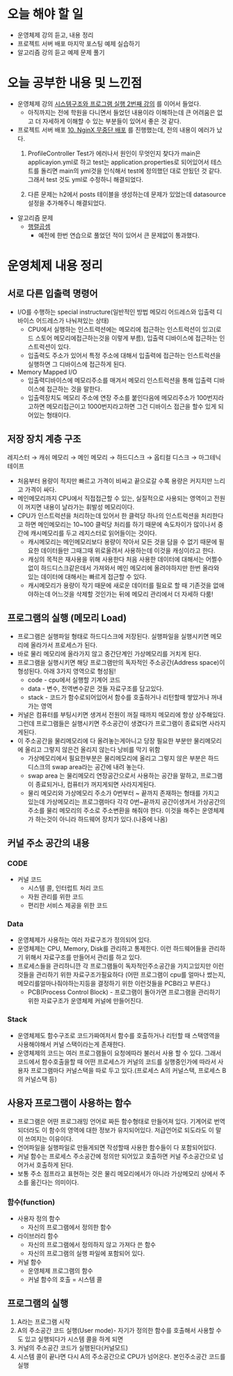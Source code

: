 # 오늘 해야 할 일
* 운영체제 강의 듣고, 내용 정리
* 프로젝트 서버 배포 마지막 포스팅 예제 실습하기
* 알고리즘 강의 듣고 예제 문제 풀기

# 오늘 공부한 내용 및 느낀점
* 운영체제 강의 [시스템구조와 프로그램 실행 2번째 강의](https://core.ewha.ac.kr/publicview/C0101020140314151238067290?vmode=f) 를 이어서 들었다.
    * 아직까지는 전에 학원을 다니면서 들었던 내용이라 이해하는데 큰 어려움은 없고
    더 자세하게 이해할 수 있는 부분들이 있어서 좋은 것 같다.
* 프로젝트 서버 배포 [10. NginX 무중단 배포](https://velog.io/@swchoi0329/NGINX-%EB%AC%B4%EC%A4%91%EB%8B%A8-%EB%B0%B0%ED%8F%AC) 를 진행했는데, 전의 내용이 에러가 났다.
    1. ProfileController Test가 에러나서 원인이 무엇인지 찾다가 main은 applicayion.yml로 하고 test는 application.properties로 되어있어서
    테스트를 돌리면 main의 yml것을 인식해서 test에 정의했던 대로 안됬던 것 같다. 그래서 test 것도 yml로 수정하니 해결되었다.
    
    2. 다른 문제는 h2에서 posts 테이블을 생성하는데 문제가 있었는데 datasource 설정을 추가해주니 해결되었다.
* 알고리즘 문제
    * [행렬곱셈](https://www.acmicpc.net/problem/2740)
        * 예전에 한번 연습으로 풀었던 적이 있어서 큰 문제없이 통과했다.
     
# 운영체제 내용 정리
## 서로 다른 입출력 명령어

- I/O를 수행하는 special instructure(일반적인 방법 메모리 어드레스와 입출력 디바이스 어드레스가 나눠져있는 상태)
    - CPU에서 실행하는 인스트력션에는 메모리에 접근하는 인스트럭션이 있고(로드 스토어 메모리에접근하는것을 이렇게 부름), 입출력 디바이스에 접근하는 인스트럭션이 있다.
    - 입출력도 주소가 있어서 특정 주소에 대해서  입출력에 접근하는 인스트럭션을 실행하면 그 디바이스에 접근하게 된다.
- Memory Mapped I/O
    - 입출력디바이스에 메모리주소를 매겨서 메모리 인스트럭션을 통해 입출력 디바이스에 접근하는 것을 말한다.
    - 입출력장치도 메모리 주소에 연장 주소를 붙인다음에 메모리주소가 100번지라고하면 메모리접근이고 1000번지라고하면 그건 디바이스 접근을 할수 있게 되어있는 형태이다.

## 저장 장치 계층 구조

레지스터 → 캐쉬 메모리 → 메인 메모리 → 하드디스크 → 옵티컬 디스크 → 마그테닉 테이프

- 처음부터 용량이 적지만 빠르고 가격이 비싸고 끝으로갈 수록 용량은 커지지만 느리고 가격이 싸다.
- 메인메모리까지 CPU에서 직접접근할 수 있는, 실질적으로 사용되는 영역이고 전원이 꺼지면 내용이 날라가는 휘발성 메모리이다.
- CPU가 인스트럭션을 처리하는데 있어서 한 클럭당 하나의 인스트럭션을 처리한다고 하면 메인메모리는 10~100 클럭당 처리를 하기 때문에 속도차이가 많이나서 중간에 캐시메모리를 두고 레지스터로 읽어들이는 것이다.
    - 캐시메모리는 메인메모리보다 용량이 작아서 모든 것을 담을 수 없기 때문에 필요한 데이터들만 그때그때 위로올려서 사용하는데 이것을 캐싱이라고 한다.
    - 캐싱의 목적은 재사용을 위해 사용한다 처음 사용한 데이터에 대해서는 어쩔수없이 하드디스크같은데서 가져와서 메인 메모리에 올려야하지만 한번 올라와 있는 데이터에 대해서는 빠르게 접근할 수 있다.
    - 캐시메모리가 용량이 작기 때문에 새로운 데이터를 필요로 할 때  기존것을 없애야하는데 어느것을 삭제할 것인가는 뒤에 메모리 관리에서 더 자세하 다룸!

## 프로그램의 실행 (메모리 Load)

- 프로그램은 실행파일 형태로 하드디스크에 저장된다. 실행파일을 실행시키면 메모리에 올라가서 프로세스가 된다.
- 바로 물리 메모리에 올라가지 않고 중간단계인 가상메모리를 거치게 된다.
- 프로그램을 실행시키면 해당 프로그램만의 독자적인 주소공간(Address space)이 형성된다. 아래 3가지 영역으로 형성됨!
    - code - cpu에서 실행할 기계어 코드
    - data - 변수, 전역변수같은 것들 자료구조를 담고있다.
    - stack - 코드가 함수로되어있어서 함수를 호출하거나 리턴할때 쌓았거나 꺼내가는 영역
- 커널은 컴퓨터를 부팅시키면 생겨서 전원이 꺼질 때까지 메모리에 항상 상주해있다. 그런데 프로그램들은 실행시키면 주소공간이 생겼다가 프로그램이 종료되면 사라지게된다.
- 이 주소공간을 물리메모리에 다 올려놓는게아니고 당장 필요한 부분만 물리메모리에 올리고 그렇지 않은건 올리지 않는다 낭비를 막기 위함
    - 가상메모리에서 필요한부분은 물리메모리에 올리고 그렇지 않은 부분은 하드 디스크의 swap area라는 공간에 내려 놓는다.
    - swap area 는 물리메모리 연장공간으로서 사용하는 공간을 말하고, 프로그램이 종료되거나, 컴퓨터가 꺼지게되면 사라지게된다.
    - 물리 메모리와 가상메모리 주소가 0번부터 ~ 끝까지 존재하는 형태를 가지고 있는데 가상메모리는 프로그램마다 각각 0번~끝까지 공간이생겨서 가상공간의 주소를 물리 메모리의 주소로 주소변환을 해줘야 한다. 이것을 해주는 운영체제가 하는것이 아니라 하드웨어 장치가 있다.(나중에 나옴)

## 커널 주소 공간의 내용

### CODE

- 커널 코드
    - 시스템 콜, 인터럽트 처리 코드
    - 자원 관리를 위한 코드
    - 편리한 서비스 제공을 위한 코드

### Data

- 운영체제가 사용하는 여러 자료구조가 정의되어 있다.
- 운영체제는 CPU, Memory, Disk를 관리하고 통제한다. 이런 하드웨어들을 관리하기 위해서 자료구조를 만들어서 관리를 하고 있다.
- 프로세스들을 관리하니깐 각 프로그램들이 독자적인주소공간을 가지고있지만 이런것들을 관리하기 위한 자료구조가필요하다 (어떤 프로그램이 cpu를 얼마나 썼는지, 메모리를얼마나줘야하는지등을 결정하기 위한 이런것들을 PCB라고 부른다.)
    - PCB(Process Control Block) - 프로그램이 돌아가면 프로그램을 관리하기 위한 자료구조가 운영체제 커널에 만들어진다.

### Stack

- 운영체제도 함수구조로 코드가짜여저서 함수를 호출하거나 리턴할 때 스택영역을 사용해야해서 커널 스택이라는게 존재한다.
- 운영체제의 코드는 여러 프로그램들이 요청에따라 불러서 사용 할 수 있다. 그래서 코드에서 함수호출을할 때 어떤 프로세스가 커널의 코드를 실행중인가에 따라서 사용자 프로그램마다 커널스택을 따로 두고 있다.(프로세스 A의 커널스택, 프로세스 B의 커널스택 등)

## 사용자 프로그램이 사용하는 함수

- 프로그램은 어떤 프로그래밍 언어로 짜든 함수형태로 만들어져 있다. 기계어로 번역되더라도 이 함수의 영역에 대한 정보가 유지되어있다. 저급언어로 되도라도 이 말이 쓰여지는 이유이다.
- 언어파일을 실행파일로 만들게되면 작성할때 사용한 함수들이 다 포함되어있다.
- 커널 함수는 프로세스 주소공간에 정의만 되어있고 호출하면 커널 주소공간으로 넘어가서 호출하게 된다.
- 보통 주소 점프라고 표현하는 것은 물리 메모리에서가 아니라 가상메모리 상에서 주소를 옮긴다는 의미이다.

### 함수(function)

- 사용자 정의 함수
    - 자신의 프로그램에서 정의한 함수
- 라이브러리 함수
    - 자신의 프로그램에서 정의하지 않고 가져다 쓴 함수
    - 자신의 프로그램의 실행 파일에 포함되어 있다.
- 커널 함수
    - 운영체제 프로그램의 함수
    - 커널 함수의 호출 = 시스템 콜

## 프로그램의 실행

1. A라는 프로그램 시작
2.  A의 주소공간 코드 실행(User mode)- 자기가 정의한 함수를 호출해서 사용할 수도 있고 실행되다가 시스템 콜을 하게 되면
3. 커널의 주소공간 코드가 실행된다(커널모드)
4. 시스템 콜이 끝나면 다시 A의 주소공간으로 CPU가 넘어온다. 본인주소공간 코드를 실행 